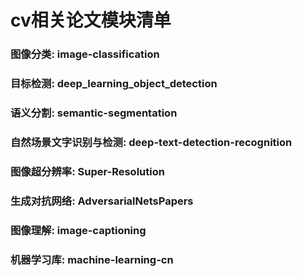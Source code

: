 # cv相关论文模块清单
###  图像分类: image-classification
###  目标检测: deep_learning_object_detection
###  语义分割: semantic-segmentation
###  自然场景文字识别与检测: deep-text-detection-recognition
###  图像超分辨率: Super-Resolution
###  生成对抗网络: AdversarialNetsPapers
###  图像理解: image-captioning
###  机器学习库: machine-learning-cn
